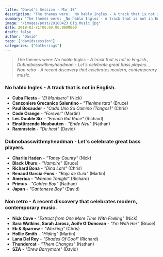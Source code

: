 ```yaml
---
title: "David's Session - Mar 18"
description: "The themes were: _No hablo Ingles - A track that is not in English., Dubnobasswithmyheadman - Let's celebrate great bass players. , Non retro - A recent discovery that celebrates modern, contemporary music._"
summary: "The themes were: _No hablo Ingles - A track that is not in English., Dubnobasswithmyheadman - Let's celebrate great bass players. , Non retro - A recent discovery that celebrates modern, contemporary music._"
image: "/images/post/20180423_Big.Music.jpg"
date: 2018-03-21T00:00:00.0000000
draft: false
author: "David"
tags: ["davidssession"]
categories: ["Gatherings"]
---
```

> The themes were: _No hablo Ingles - A track that is not in English., Dubnobasswithmyheadman - Let's celebrate great bass players. , Non retro - A recent discovery that celebrates modern, contemporary music._
### No hablo Ingles - A track that is not in English.
- **Cuba Fiesta** - _"El Manisero"_ (Nick)
- **Canzoniere Grecanico Salentino** - _"Tienime tata"_ (Bruce)
- **Paul Bosauder** - _"Cada Uno Su Camino (Tangos)"_ (Chris)
- **Code Orange** - _"Forever"_ (Martin)
- **Les Double Six** - _"French Rat Race"_ (Richard)
- **Einstürzende Neubauten** - _"Ende Neu"_ (Nathan)
- **Rammstein** - _"Du hast"_ (David)
### Dubnobasswithmyheadman - Let's celebrate great bass players. 
- **Charlie Haden** - _"Taney County"_ (Nick)
- **Black Uhuru** - _"Vampire"_ (Bruce)
- **Richard Bona** - _"Dina Lam"_ (Chris)
- **Renaud Garcia‐Fons** - _"Bajo de Guía"_ (Martin)
- **America** - _"Woman Tonight"_ (Richard)
- **Primus** - _"Golden Boy"_ (Nathan)
- **Japan** - _"Cantonese Boy"_ (David)
### Non retro - A recent discovery that celebrates modern, contemporary music.
- **Nick Cave** - _"Extract from One More Time With Feeling"_ (Nick)
- **Sara Watkins, Sarah Jarosz, Aoife O'Donovan** - _"I'm With Her"_ (Bruce)
- **Eb & Sparrow** - _"Working"_ (Chris)
- **Hollie Smith** - _"Hiding"_ (Martin)
- **Lana Del Rey** - _"Shades Of Cool"_ (Richard)
- **Thundercat** - _"Them Changes"_ (Nathan)
- **SZA** - _"Drew Barrymore"_ (David)
